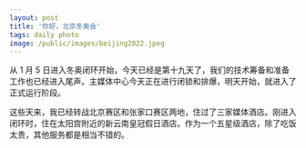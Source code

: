 ```yaml
---
layout: post
title: '你好，北京冬奥会'
tags: daily photo
image: /public/images/beijing2022.jpeg
---
```


从 1 月 5 日进入冬奥闭环开始，今天已经是第十九天了，我们的技术筹备和准备工作也已经进入尾声。主媒体中心今天正在进行闭锁和排爆，明天开始，就进入了正式运行阶段。

这些天来，我已经转战北京赛区和张家口赛区两地，住过了三家媒体酒店。刚进入闭环时，住在太阳宫附近的新云南皇冠假日酒店。作为一个五星级酒店，除了吃饭太贵，其他服务都是相当不错的。

